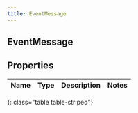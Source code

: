 ```yaml
---
title: EventMessage
---
```

## EventMessage


## Properties

| Name | Type | Description | Notes |
| ------------ | ------------- | ------------- | ------------- |
{: class="table table-striped"}



